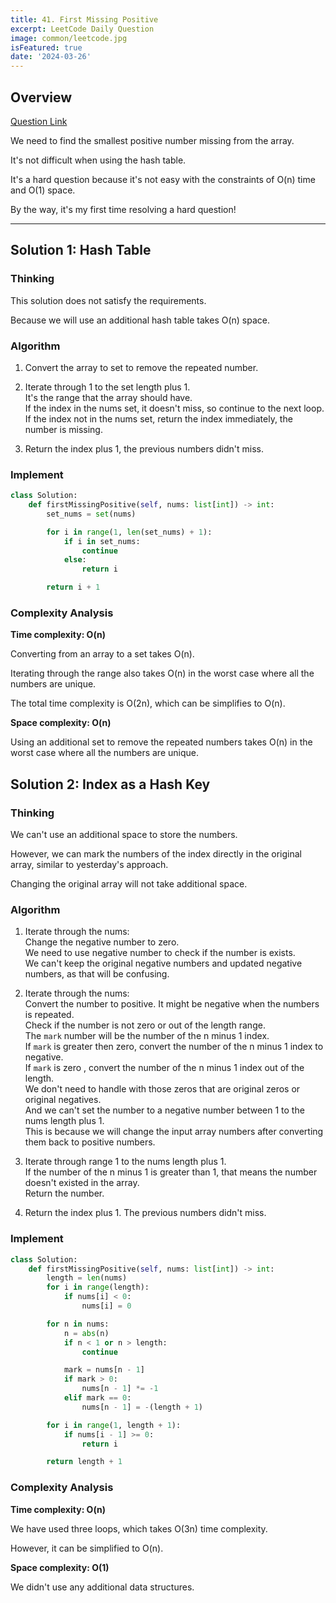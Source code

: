 ```yaml
---
title: 41. First Missing Positive
excerpt: LeetCode Daily Question
image: common/leetcode.jpg
isFeatured: true
date: '2024-03-26'
---
```


## Overview

[Question Link](https://leetcode.com/problems/first-missing-positive/description/)

We need to find the smallest positive number missing from the array.

It's not difficult when using the hash table.

It's a hard question because it's not easy with the constraints of O(n) time and O(1) space.

By the way, it's my first time resolving a hard question!

---

## Solution 1: Hash Table

### Thinking

This solution does not satisfy the requirements.

Because we will use an additional hash table takes O(n) space.

### Algorithm

1. Convert the array to set to remove the repeated number.

2. Iterate through 1 to the set length plus 1.\
   It's the range that the array should have.\
   If the index in the nums set, it doesn't miss, so continue to the next loop.\
   If the index not in the nums set, return the index immediately, the number is missing.

3. Return the index plus 1, the previous numbers didn't miss.

### Implement

```python
class Solution:
    def firstMissingPositive(self, nums: list[int]) -> int:
        set_nums = set(nums)

        for i in range(1, len(set_nums) + 1):
            if i in set_nums:
                continue
            else:
                return i

        return i + 1
```

### Complexity Analysis

**Time complexity: O(n)**

Converting from an array to a set takes O(n).

Iterating through the range also takes O(n) in the worst case where all the numbers are unique.

The total time complexity is O(2n), which can be simplifies to O(n).

**Space complexity: O(n)**

Using an additional set to remove the repeated numbers takes O(n) in the worst case where all the numbers are unique.

## Solution 2: Index as a Hash Key

### Thinking

We can't use an additional space to store the numbers.

However, we can mark the numbers of the index directly in the original array, similar to yesterday's approach.

Changing the original array will not take additional space.

### Algorithm

1. Iterate through the nums:\
   Change the negative number to zero.\
   We need to use negative number to check if the number is exists.\
   We can't keep the original negative numbers and updated negative numbers, as that will be confusing.

2. Iterate through the nums:\
   Convert the number to positive. It might be negative when the numbers is repeated.\
   Check if the number is not zero or out of the length range.\
   The `mark` number will be the number of the n minus 1 index.\
   If `mark` is greater then zero, convert the number of the n minus 1 index to negative.\
   If `mark` is zero , convert the number of the n minus 1 index out of the length.\
   We don't need to handle with those zeros that are original zeros or original negatives.\
   And we can't set the number to a negative number between 1 to the nums length plus 1.\
   This is because we will change the input array numbers after converting them back to positive numbers.

3. Iterate through range 1 to the nums length plus 1.\
   If the number of the n minus 1 is greater than 1, that means the number doesn't existed in the array.\
   Return the number.

4. Return the index plus 1. The previous numbers didn't miss.

### Implement

```python
class Solution:
    def firstMissingPositive(self, nums: list[int]) -> int:
        length = len(nums)
        for i in range(length):
            if nums[i] < 0:
                nums[i] = 0

        for n in nums:
            n = abs(n)
            if n < 1 or n > length:
                continue

            mark = nums[n - 1]
            if mark > 0:
                nums[n - 1] *= -1
            elif mark == 0:
                nums[n - 1] = -(length + 1)

        for i in range(1, length + 1):
            if nums[i - 1] >= 0:
                return i

        return length + 1
```

### Complexity Analysis

**Time complexity: O(n)**

We have used three loops, which takes O(3n) time complexity.

However, it can be simplified to O(n).

**Space complexity: O(1)**

We didn't use any additional data structures.
